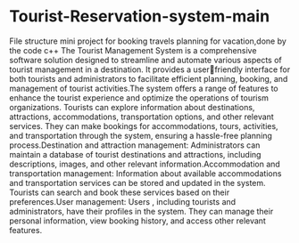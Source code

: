 # Tourist-Reservation-system-main
File structure mini project for booking travels planning for vacation,done by the code c++
The Tourist Management System is a comprehensive software solution designed to 
streamline and automate various aspects of tourist management in a destination. It provides a userfriendly interface for both tourists and administrators to facilitate efficient planning, booking, and 
management of tourist activities.The system offers a range of features to enhance the tourist 
experience and optimize the operations of tourism organizations. Tourists can explore information 
about destinations, attractions, accommodations, transportation options, and other relevant services. 
They can make bookings for accommodations, tours, activities, and transportation through the 
system, ensuring a hassle-free planning process.Destination and attraction management: 
Administrators can maintain a database of tourist destinations and attractions, including descriptions, 
images, and other relevant information.Accommodation and transportation management: Information 
about available accommodations and transportation services can be stored and updated in the system. 
Tourists can search and book these services based on their preferences.User management: Users , 
including tourists and administrators, have their profiles in the system. They can manage their 
personal information, view booking history, and access other relevant features.
